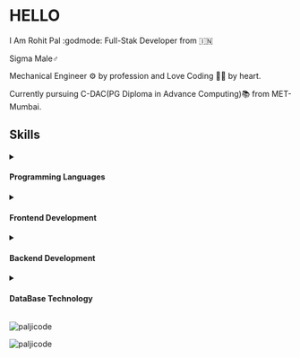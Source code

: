 <H1>HELLO </H1>

I Am Rohit Pal :godmode: Full-Stak Developer from :india:

Sigma Male:male_sign:

Mechanical Engineer :gear: by profession and Love Coding 	:man_technologist: by heart.

Currently pursuing C-DAC(PG Diploma in Advance Computing):books: from MET-Mumbai.

<h2>Skills</h2>
<details><summary><h4>Programming Languages</h4></summary>
<ul>
   <li>C</li>
  <li>C++</li>
  <li>C#</li>
  <li>JAVA</li>
</ul>
</details>

<details><summary><h4>Frontend Development</h4></summary>
<ul>
   <li>HTML</li>
  <li>CSS3</li>
  <li>React</li>
  <li>Babel</li>
</ul>
</details>

<details><summary><h4>Backend Development</h4></summary>
<ul>
   <li>node-js</li>
  <li>Spring</li>
  <li>express</li>
</ul>
</details>

<details><summary><h4>DataBase Technology</h4></summary>
<ul>
   <li>Mongo-DB</li>
  <li>Oracle</li>
  <li>MySQL</li>
  <li>MS-SQL</li>
  <li>sqlite</li>
</ul>
</details>


<p><img align="center" src="https://github-readme-stats.vercel.app/api/top-langs?username=paljicode&show_icons=true&locale=en&layout=compact" alt="paljicode" /></p>
<p><img align="center" src="https://github-readme-streak-stats.herokuapp.com/?user=paljicode&" alt="paljicode" /></p>
